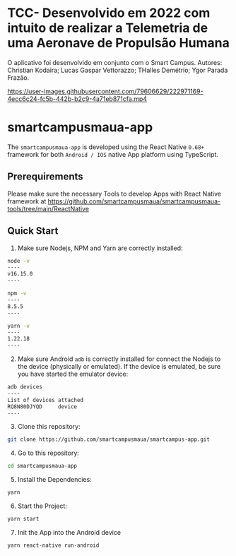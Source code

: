 # TCC- Desenvolvido em 2022 com intuito de realizar a Telemetria de uma Aeronave de Propulsão Humana
O aplicativo foi desenvolvido em conjunto com o Smart Campus. 
Autores: Christian Kodaira; Lucas Gaspar Vettorazzo; THalles Demétrio; Ygor Parada Frazão.


https://user-images.githubusercontent.com/79606629/222971169-4ecc6c24-fc5b-442b-b2c9-4a71eb871cfa.mp4


# smartcampusmaua-app

The `smartcampusmaua-app` is developed using the React Native `0.68+` framework for both `Android / IOS` native App platform using TypeScript.

## Prerequirements

Please make sure the necessary Tools to develop Apps with React Native framework at https://github.com/smartcampusmaua/smartcampusmaua-tools/tree/main/ReactNative

## Quick Start

1. Make sure Nodejs, NPM and Yarn are correctly installed:

```bash
node -v
----
v16.15.0
----
```

```bash
npm -v
----
8.5.5
----
```

```bash
yarn -v
----
1.22.18
----
```



2. Make sure Android `adb` is correctly installed for connect the Nodejs to the device (physically or emulated). If the device is emulated, be sure you have started the emulator device:

```bash
adb devices
----
List of devices attached
RQ8N80DJYQD     device
----
```



3. Clone this repository:

```bash
git clone https://github.com/smartcampusmaua/smartcampus-app.git
```



4. Go to this repository:

```bash
cd smartcampusmaua-app
```



5. Install the Dependencies:

```bash
yarn 
```



6. Start the Project:

```bash 
yarn start
```

7. Init the App into the Android device
```bash
yarn react-native run-android
```


